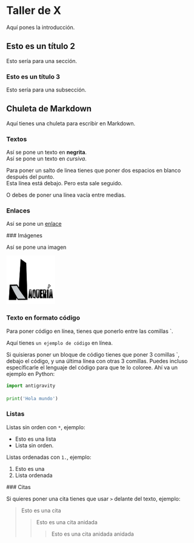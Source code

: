 # Taller de X

Aquí pones la introducción.

## Esto es un título 2

Esto sería para una sección.

### Esto es un título 3

Esto sería para una subsección.

## Chuleta de Markdown

Aquí tienes una chuleta para escribir en Markdown.

### Textos

Así se pone un texto en **negrita**.  
Así se pone un texto en *cursiva*.  

Para poner un salto de linea tienes que poner dos espacios en blanco después del punto.  
Esta línea está debajo.
Pero esta sale seguido.

O debes de poner una línea vacía entre medias.

### Enlaces

Así se pone un [enlace](lajaqueria.org)  

### Imágenes

Así se pone una imagen

![Imagen](images/logo.png)

### Texto en formato código

Para poner código en línea, tienes que ponerlo entre las comillas `.

Aquí tienes `un ejemplo de código` en línea.

Si quisieras poner un bloque de código tienes que poner 3 comillas `, debajo el código, y una última línea con otras 3 comillas. Puedes incluso específicarle el lenguaje del código para que te lo coloree. Ahí va un ejemplo en Python:

```python
import antigravity

print('Hola mundo')
```

### Listas

Listas sin orden con `*`, ejemplo:

* Esto es una lista
* Lista sin orden.

Listas ordenadas con `1.`, ejemplo:

1. Esto es una
2. Lista ordenada

### Citas

Si quieres poner una cita tienes que usar `>` delante del texto, ejemplo:

> Esto es una cita
>> Esto es una cita anidada
>>> Esto es una cita anidada anidada
